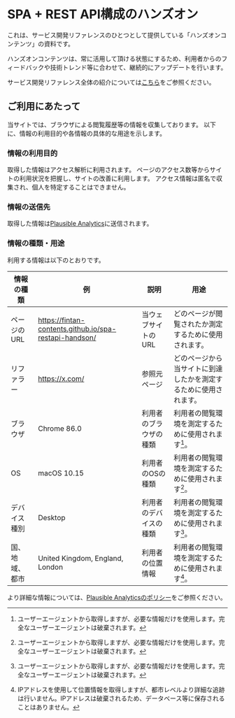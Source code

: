 # SPA + REST API構成のハンズオン

これは、サービス開発リファレンスのひとつとして提供している「ハンズオンコンテンツ」の資料です。

ハンズオンコンテンツは、常に活用して頂ける状態にするため、利用者からのフィードバックや技術トレンド等に合わせて、継続的にアップデートを行います。

サービス開発リファレンス全体の紹介については[こちら](https://fintan.jp/?p=5952)をご参照ください。

## ご利用にあたって

当サイトでは、ブラウザによる閲覧履歴等の情報を収集しております。
以下に、情報の利用目的や各情報の具体的な用途を示します。

### 情報の利用目的

取得した情報はアクセス解析に利用されます。
ページのアクセス数等からサイトの利用状況を把握し、サイトの改善に利用します。
アクセス情報は匿名で収集され、個人を特定することはできません。

### 情報の送信先

取得した情報は[Plausible Analytics](https://plausible.io)に送信されます。


### 情報の種類・用途

利用する情報は以下のとおりです。

| 情報の種類     | 例                                                     | 説明                   | 用途                                                             |
| -------------- | ------------------------------------------------------ | ---------------------- | ---------------------------------------------------------------- |
| ページのURL    | https://fintan-contents.github.io/spa-restapi-handson/ | 当ウェブサイトのURL    | どのページが閲覧されたか測定するために使用されます。             |
| リファラー     | https://x.com/                                   | 参照元ページ           | どのページから当サイトに到達したかを測定するために使用されます。 |
| ブラウザ       | Chrome 86.0                                            | 利用者のブラウザの種類 | 利用者の閲覧環境を測定するために使用されます[^1]。               |
| OS             | macOS 10.15                                            | 利用者のOSの種類       | 利用者の閲覧環境を測定するために使用されます[^1]。               |
| デバイス種別   | Desktop                                                | 利用者のデバイスの種類 | 利用者の閲覧環境を測定するために使用されます[^1]。               |
| 国、地域、都市 | United Kingdom, England, London                        | 利用者の位置情報       | 利用者の閲覧環境を測定するために使用されます[^2]。               |

[^1]: ユーザーエージェントから取得しますが、必要な情報だけを使用します。完全なユーザーエージェントは破棄されます。
[^2]: IPアドレスを使用して位置情報を取得しますが、都市レベルより詳細な追跡は行いません。IPアドレスは破棄されるため、データベース等に保存されることはありません。


より詳細な情報については、[Plausible Analyticsのポリシー](https://plausible.io/data-policy)をご参照ください。
